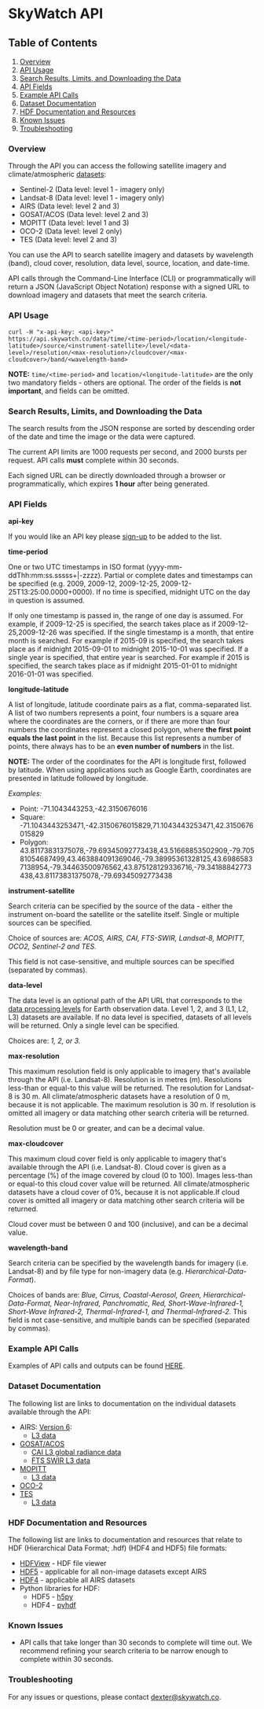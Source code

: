 # SkyWatch API

## Table of Contents

1. <a href="#overview">Overview</a>
2. <a href="#api">API Usage</a>
3. <a href="#results">Search Results, Limits, and Downloading the Data</a>
4. <a href="#fields">API Fields</a>
5. <a href="#examples">Example API Calls</a>
6. <a href="#documentation">Dataset Documentation</a>
7. <a href="#hdf">HDF Documentation and Resources</a>
8. <a href="#issues">Known Issues</a>
9. <a href="#troubleshooting">Troubleshooting</a>

### <h3 id="overview">Overview</h3>
Through the API you can access the following satellite imagery and climate/atmospheric [datasets](http://www.skywatch.co/datasets-index):
* Sentinel-2 (Data level: level 1 - imagery only)
* Landsat-8 (Data level: level 1 - imagery only)
* AIRS (Data level: level 2 and 3)
* GOSAT/ACOS (Data level: level 2 and 3)
* MOPITT (Data level: level 1 and 3)
* OCO-2 (Data level: level 2 only)
* TES (Data level: level 2 and 3)

You can use the API to search satellite imagery and datasets by wavelength (band), cloud cover, resolution, data level, source, location, and date-time. 

API calls through the Command-Line Interface (CLI) or programmatically will return a JSON (JavaScript Object Notation) response with a signed URL to download imagery and datasets that meet the search criteria.

### <h3 id="api">API Usage</h3>
```curl -H "x-api-key: <api-key>" https://api.skywatch.co/data/time/<time-period>/location/<longitude-latitude>/source/<instrument-satellite>/level/<data-level>/resolution/<max-resolution>/cloudcover/<max-cloudcover>/band/<wavelength-band>```

**NOTE:** ```time/<time-period>``` and ```location/<longitude-latitude>``` are the only two mandatory fields - others are optional. The order of the fields is **not important**, and fields can be omitted. 

### <h3 id="results">Search Results, Limits, and Downloading the Data</h3>

The search results from the JSON response are sorted by descending order of the date and time the image or the data were captured.

The current API limits are 1000 requests per second, and 2000 bursts per request. API calls **must** complete within 30 seconds. 

Each signed URL can be directly downloaded through a browser or programmatically, which expires **1 hour** after being generated.

### <h3 id="fields">API Fields</h3>

**api-key**

If you would like an API key please [sign-up](http://www.skywatch.co/request-access) to be added to the list. 

**time-period** 

One or two UTC timestamps in ISO format (yyyy-mm-ddThh:mm:ss.sssss+|-zzzz). Partial or complete dates and timestamps can be specified (e.g. 2009, 2009-12, 2009-12-25, 2009-12-25T13:25:00.0000+0000). If no time is specified, midnight UTC on the day in question is assumed. 

If only one timestamp is passed in, the range of one day is assumed. For example, if 2009-12-25 is specified, the search takes place as if 2009-12-25,2009-12-26 was specified. If the single timestamp is a month, that entire month is searched. For example if 2015-09 is specified, the search takes place as if midnight 2015-09-01 to midnight 2015-10-01 was specified. If a single year is specified, that entire year is searched. For example if 2015 is specified, the search takes place as if midnight 2015-01-01 to midnight 2016-01-01 was specified. 

**longitude-latitude**

A list of longitude, latitude coordinate pairs as a flat, comma-separated list. A list of two numbers represents a point, four numbers is a square area where the coordinates are the corners, or if there are more than four numbers the coordinates represent a closed polygon, where **the first point equals the last point** in the list. Because this list represents a number of points, there always has to be an **even number of numbers** in the list.

**NOTE:** The order of the coordinates for the API is longitude first, followed by latitude. When using applications such as Google Earth, coordinates are presented in latitude followed by longitude. 

*Examples:* 
* Point: -71.1043443253,-42.3150676016
* Square:  -71.1043443253471,-42.3150676015829,71.1043443253471,42.3150676015829
* Polygon: 43.81173831375078,-79.69345092773438,43.51668853502909,-79.70581054687499,43.463884091369046,-79.38995361328125,43.69865837138954,-79.34463500976562,43.875128129336716,-79.34188842773438,43.81173831375078,-79.69345092773438

**instrument-satellite**

Search criteria can be specified by the source of the data - either the instrument on-board the satellite or the satellite itself. Single or multiple sources can be specified. 

Choice of sources are: *ACOS, AIRS, CAI, FTS-SWIR, Landsat-8, MOPITT, OCO2, Sentinel-2 and TES.* 

This field is not case-sensitive, and multiple sources can be specified (separated by commas).

**data-level**

The data level is an optional path of the API URL that corresponds to the [data processing levels](http://science.nasa.gov/earth-science/earth-science-data/data-processing-levels-for-eosdis-data-products/) for Earth observation data. Level 1, 2, and 3 (L1, L2, L3) datasets are available. If no data level is specified, datasets of all levels will be returned. Only a single level can be specified.

Choices are: *1, 2, or 3.*

**max-resolution**

This maximum resolution field is only applicable to imagery that's available through the API (i.e. Landsat-8). Resolution is in metres (m). Resolutions less-than or equal-to this value will be returned. The resolution for Landsat-8 is 30 m. All climate/atmospheric datasets have a resolution of 0 m, because it is not applicable. The maximum resolution is 30 m. If resolution is omitted all imagery or data matching other search criteria will be returned.

Resolution must be 0 or greater, and can be a decimal value.

**max-cloudcover**

This maximum cloud cover field is only applicable to imagery that's available through the API (i.e. Landsat-8). Cloud cover is given as a percentage (%) of the image covered by cloud (0 to 100). Images less-than or equal-to this cloud cover value will be returned. All climate/atmospheric datasets have a cloud cover of 0%, because it is not applicable.If cloud cover is omitted all imagery or data matching other search criteria will be returned.

Cloud cover must be between 0 and 100 (inclusive), and can be a decimal value.

**wavelength-band**

Search criteria can be specified by the wavelength bands for imagery (i.e. Landsat-8) and by file type for non-imagery data (e.g. *Hierarchical-Data-Format*). 

Choices of bands are: *Blue, Cirrus, Coastal-Aerosol, Green, Hierarchical-Data-Format, Near-Infrared, Panchromatic, Red, Short-Wave-Infrared-1, Short-Wave Infrared-2, Thermal-Infrared-1, and Thermal-Infrared-2.* This field is not case-sensitive, and multiple bands can be specified (separated by commas).

### <h3 id="examples">Example API Calls</h3>

Examples of API calls and outputs can be found [HERE](https://github.com/skywatchspaceapps/api/blob/master/EXAMPLES.md).

### <h3 id="documentation">Dataset Documentation</h3>

The following list are links to documentation on the individual datasets available through the API:

* AIRS: [Version 6](http://disc.sci.gsfc.nasa.gov/AIRS/documentation/v6_docs):
  * [L3 data](http://disc.sci.gsfc.nasa.gov/AIRS/documentation/v6_docs/v6releasedocs-1/V6_L3_User_Guide.pdf)
* [GOSAT/ACOS](http://disc.sci.gsfc.nasa.gov/acdisc/documentation/ACOS.html)
  * [CAI L3 global radiance data](http://data.gosat.nies.go.jp/GosatUserInterfaceGateway/guig/doc/documents/GOSAT_ProductDescription_33_CAIL3_V2.00_en.pdf)
  * [FTS SWIR L3 data](http://data.gosat.nies.go.jp/GosatUserInterfaceGateway/guig/doc/documents/GOSAT_ProductDescription_31_FTSSWIRL3_V2.02_en.pdf)
* [MOPITT](http://www.acom.ucar.edu/mopitt/file-spec.shtml)
  * [L3 data](http://www2.acom.ucar.edu/sites/default/files/mopitt/v6_users_guide_201309.pdf)
* [OCO-2](http://disc.sci.gsfc.nasa.gov/OCO-2/documentation/oco-2-v6)
* [TES](https://eosweb.larc.nasa.gov/project/tes/tes_table)
  * [L3 data](http://tes.jpl.nasa.gov/uploadedfiles/TES_DPS_V11.8.pdf)

### <h3 id="hdf">HDF Documentation and Resources</h3>

The following list are links to documentation and resources that relate to HDF (Hierarchical Data Format; .hdf) (HDF4 and HDF5) file formats:

* [HDFView](https://support.hdfgroup.org/products/java/hdfview/) - HDF file viewer
* [HDF5](https://www.hdfgroup.org/HDF5/) - applicable for all non-image datasets except AIRS
* [HDF4](https://www.hdfgroup.org/products/hdf4/) - applicable all AIRS datasets
* Python libraries for HDF:
  * HDF5 - [h5py](http://www.h5py.org/)
  * HDF4 - [pyhdf](http://pysclint.sourceforge.net/pyhdf/)

### <h3 id="issues">Known Issues</h3>

* API calls that take longer than 30 seconds to complete will time out. We recommend refining your search criteria to be narrow enough to complete within 30 seconds.

### <h3 id="troubleshooting">Troubleshooting</h3>

For any issues or questions, please contact dexter@skywatch.co.
